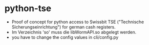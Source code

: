 # python-tse
 * Proof of concept for python access to Swissbit TSE ("Technische Sicherungseinrichtung") for german cash registers.
 * Im Verzeichnis 'so' muss die libWormAPI.so abgelegt werden.
 * you have to change the config values in cli/config.py
